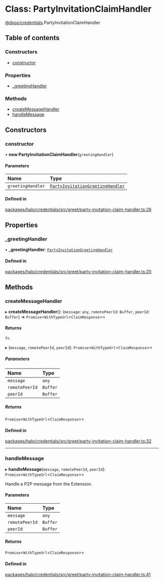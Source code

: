 # Class: PartyInvitationClaimHandler

[@dxos/credentials](../modules/dxos_credentials.md).PartyInvitationClaimHandler

## Table of contents

### Constructors

- [constructor](dxos_credentials.PartyInvitationClaimHandler.md#constructor)

### Properties

- [\_greetingHandler](dxos_credentials.PartyInvitationClaimHandler.md#_greetinghandler)

### Methods

- [createMessageHandler](dxos_credentials.PartyInvitationClaimHandler.md#createmessagehandler)
- [handleMessage](dxos_credentials.PartyInvitationClaimHandler.md#handlemessage)

## Constructors

### constructor

• **new PartyInvitationClaimHandler**(`greetingHandler`)

#### Parameters

| Name | Type |
| :------ | :------ |
| `greetingHandler` | [`PartyInvitationGreetingHandler`](../modules/dxos_credentials.md#partyinvitationgreetinghandler) |

#### Defined in

[packages/halo/credentials/src/greet/party-invitation-claim-handler.ts:26](https://github.com/dxos/dxos/blob/e3b936721/packages/halo/credentials/src/greet/party-invitation-claim-handler.ts#L26)

## Properties

### \_greetingHandler

• **\_greetingHandler**: [`PartyInvitationGreetingHandler`](../modules/dxos_credentials.md#partyinvitationgreetinghandler)

#### Defined in

[packages/halo/credentials/src/greet/party-invitation-claim-handler.ts:20](https://github.com/dxos/dxos/blob/e3b936721/packages/halo/credentials/src/greet/party-invitation-claim-handler.ts#L20)

## Methods

### createMessageHandler

▸ **createMessageHandler**(): (`message`: `any`, `remotePeerId`: `Buffer`, `peerId`: `Buffer`) => `Promise`<`WithTypeUrl`<`ClaimResponse`\>\>

#### Returns

`fn`

▸ (`message`, `remotePeerId`, `peerId`): `Promise`<`WithTypeUrl`<`ClaimResponse`\>\>

##### Parameters

| Name | Type |
| :------ | :------ |
| `message` | `any` |
| `remotePeerId` | `Buffer` |
| `peerId` | `Buffer` |

##### Returns

`Promise`<`WithTypeUrl`<`ClaimResponse`\>\>

#### Defined in

[packages/halo/credentials/src/greet/party-invitation-claim-handler.ts:32](https://github.com/dxos/dxos/blob/e3b936721/packages/halo/credentials/src/greet/party-invitation-claim-handler.ts#L32)

___

### handleMessage

▸ **handleMessage**(`message`, `remotePeerId`, `peerId`): `Promise`<`WithTypeUrl`<`ClaimResponse`\>\>

Handle a P2P message from the Extension.

#### Parameters

| Name | Type |
| :------ | :------ |
| `message` | `any` |
| `remotePeerId` | `Buffer` |
| `peerId` | `Buffer` |

#### Returns

`Promise`<`WithTypeUrl`<`ClaimResponse`\>\>

#### Defined in

[packages/halo/credentials/src/greet/party-invitation-claim-handler.ts:41](https://github.com/dxos/dxos/blob/e3b936721/packages/halo/credentials/src/greet/party-invitation-claim-handler.ts#L41)
